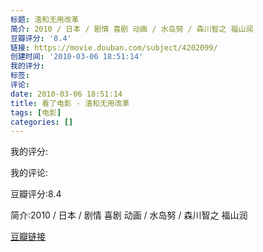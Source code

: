 ```yaml
---
标题: 渣和无用改革
简介: 2010 / 日本 / 剧情 喜剧 动画 / 水岛努 / 森川智之 福山润
豆瓣评分: '8.4'
链接: https://movie.douban.com/subject/4202099/
创建时间: '2010-03-06 18:51:14'
我的评分:
标签:
评论:
date: 2010-03-06 18:51:14
title: 看了电影 - 渣和无用改革
tags: [电影]
categories: []
---
```


我的评分:

我的评论:

豆瓣评分:8.4

简介:2010 / 日本 / 剧情 喜剧 动画 / 水岛努 / 森川智之 福山润

[豆瓣链接](https://movie.douban.com/subject/4202099/)

